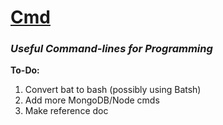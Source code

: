 # [Cmd](https://github.com/Sondro/Cmds)

### _Useful Command-lines for Programming_

**To-Do:**
1. Convert bat to bash (possibly using Batsh)
2. Add more MongoDB/Node cmds
3. Make reference doc
